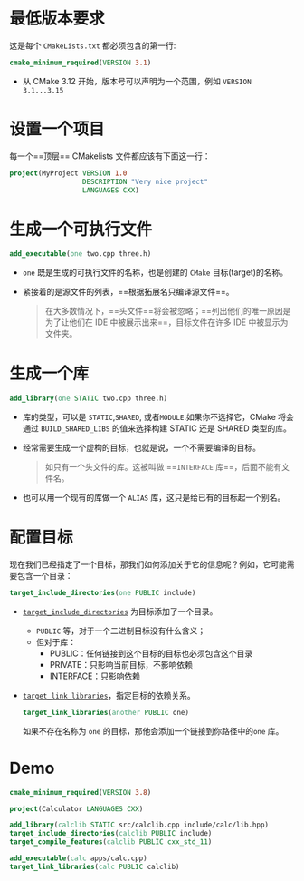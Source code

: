 # 最低版本要求

这是每个 `CMakeLists.txt` 都必须包含的第一行:

```cmake
cmake_minimum_required(VERSION 3.1)
```

- 从 CMake 3.12 开始，版本号可以声明为一个范围，例如 `VERSION 3.1...3.15`



# 设置一个项目

每一个==顶层== CMakelists 文件都应该有下面这一行：

```cmake
project(MyProject VERSION 1.0
                  DESCRIPTION "Very nice project"
                  LANGUAGES CXX)
```





# 生成一个可执行文件

```cmake
add_executable(one two.cpp three.h)
```

- `one` 既是生成的可执行文件的名称，也是创建的 `CMake` 目标(target)的名称。

- 紧接着的是源文件的列表，==根据拓展名只编译源文件==。

  > 在大多数情况下，==头文件==将会被忽略；==列出他们的唯一原因是为了让他们在 IDE 中被展示出来==，目标文件在许多 IDE 中被显示为文件夹。



# 生成一个库

```cmake
add_library(one STATIC two.cpp three.h)
```

- 库的类型，可以是 `STATIC`,`SHARED`, 或者`MODULE`.如果你不选择它，CMake 将会通过 `BUILD_SHARED_LIBS` 的值来选择构建 STATIC 还是 SHARED 类型的库。



- 经常需要生成一个虚构的目标，也就是说，一个不需要编译的目标。

  > 如只有一个头文件的库。这被叫做 ==`INTERFACE` 库==，后面不能有文件名。

- 也可以用一个现有的库做一个 `ALIAS` 库，这只是给已有的目标起一个别名。





# 配置目标

现在我们已经指定了一个目标，那我们如何添加关于它的信息呢？例如，它可能需要包含一个目录：

```cmake
target_include_directories(one PUBLIC include)
```



- [`target_include_directories`](https://cmake.org/cmake/help/latest/command/target_include_directories.html) 为目标添加了一个目录。

  - `PUBLIC` 等，对于一个二进制目标没有什么含义；
  - 但对于库：
    - PUBLIC：任何链接到这个目标的目标也必须包含这个目录
    - PRIVATE：只影响当前目标，不影响依赖
    - INTERFACE：只影响依赖

- [`target_link_libraries`](https://cmake.org/cmake/help/latest/command/target_link_libraries.html)，指定目标的依赖关系。

  ```cmake
  target_link_libraries(another PUBLIC one)
  ```

  如果不存在名称为 `one` 的目标，那他会添加一个链接到你路径中的`one` 库。





# Demo

```cmake
cmake_minimum_required(VERSION 3.8)

project(Calculator LANGUAGES CXX)

add_library(calclib STATIC src/calclib.cpp include/calc/lib.hpp)
target_include_directories(calclib PUBLIC include)
target_compile_features(calclib PUBLIC cxx_std_11)

add_executable(calc apps/calc.cpp)
target_link_libraries(calc PUBLIC calclib)
```

